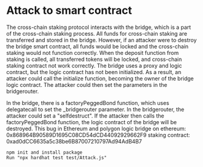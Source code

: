 # Attack to smart contract 

The cross-chain staking protocol interacts with the bridge, which is a part of the cross-chain staking process. All funds for cross-chain staking are transferred and stored in the bridge. However, if an attacker were to destroy the bridge smart contract, all funds would be locked and the cross-chain staking would not function correctly. When the deposit function from staking is called, all transferred tokens will be locked, and cross-chain staking contract not work correctly.
The bridge uses a proxy and logic contract, but the logic contract has not been initialized. As a result, an attacker could call the initialize function, becoming the owner of the bridge logic contract. The attacker could then set the parameters in the bridgerouter.

In the bridge, there is a factoryPeggedBond function, which uses delegatecall to set the _bridgerouter parameter. In the bridgerouter, the attacker could set a "selfdestruct". If the attacker then calls the factoryPeggedBond function, the logic contract of the bridge will be destroyed.
This bug in Ethereum and  polygon 
logic bridge on ethereum: 0x868964B90589D1695C08CD54dCD44092929662F9
staking contract: 0xad0dCC6635a5c38be6B87007210797Ad94AdB4B7


```shell
npm init and install package
Run "npx hardhat test test/Attack.js"
 ```